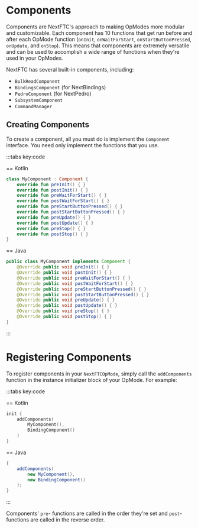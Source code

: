 # Components

Components are NextFTC's approach to making OpModes more modular and
customizable. Each component has 10 functions that get run before and after each
OpMode function (`onInit`, `onWaitForStart`, `onStartButtonPressed`, `onUpdate`, and
`onStop`). This means that components are extremely versatile and can be used to
accomplish a wide range of functions when they're used in your OpModes.

NextFTC has several built-in components, including:

- `BulkReadComponent`
- `BindingsComponent` (for NextBindings)
- `PedroComponent` (for NextPedro)
- `SubsystemComponent`
- `CommandManager`

## Creating Components

To create a component, all you must do is implement the `Component` 
interface. You need only implement the functions that you use.

:::tabs key:code

== Kotlin

```kotlin
class MyComponent : Component {
    override fun preInit() { }
    override fun postInit() { }
    override fun preWaitForStart() { }
    override fun postWaitForStart() { }
    override fun preStartButtonPressed() { }
    override fun postStartButtonPressed() { }
    override fun preUpdate() { }
    override fun postUpdate() { }
    override fun preStop() { }
    override fun postStop() { }
}
```

== Java

```java
public class MyComponent implements Component {
    @Override public void preInit() { }
    @Override public void postInit() { }
    @Override public void preWaitForStart() { }
    @Override public void postWaitForStart() { }
    @Override public void preStartButtonPressed() { }
    @Override public void postStartButtonPressed() { }
    @Override public void preUpdate() { }
    @Override public void postUpdate() { }
    @Override public void preStop() { }
    @Override public void postStop() { }
}
```

:::

# Registering Components

To register components in your `NextFTCOpMode`, simply call the 
`addComponents` function in the instance initializer block of your OpMode. 
For example:

:::tabs key:code

== Kotlin

```kotlin
init {
    addComponents(
        MyComponent(),
        BindingComponent()
    )
}
```

== Java

```java
{
    addComponents(
        new MyComponent(),
        new BindingComponent()
    );
}
```

:::

Components' `pre`- functions are called in the order they're set and `post`- 
functions are called in the reverse order.